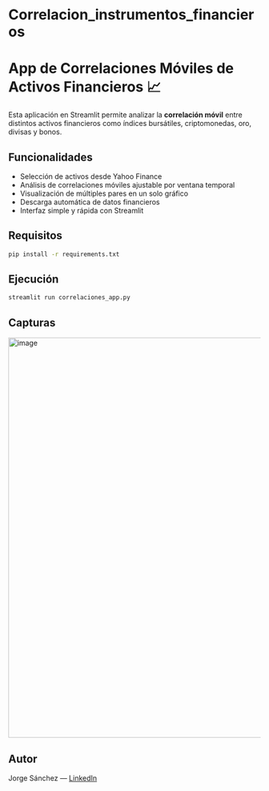 # Correlacion_instrumentos_financieros
# App de Correlaciones Móviles de Activos Financieros 📈

Esta aplicación en Streamlit permite analizar la **correlación móvil** entre distintos activos financieros como índices bursátiles, criptomonedas, oro, divisas y bonos.

## Funcionalidades

- Selección de activos desde Yahoo Finance
- Análisis de correlaciones móviles ajustable por ventana temporal
- Visualización de múltiples pares en un solo gráfico
- Descarga automática de datos financieros
- Interfaz simple y rápida con Streamlit

## Requisitos

```bash
pip install -r requirements.txt
```

## Ejecución

```bash
streamlit run correlaciones_app.py
```

## Capturas

<img width="1482" height="798" alt="image" src="https://github.com/user-attachments/assets/4320f830-b94a-47e0-b0fe-b14fd339b7f6" />


## Autor

Jorge Sánchez — [LinkedIn](https://www.linkedin.com)
